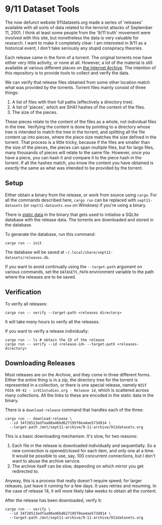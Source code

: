 # 9/11 Dataset Tools

The now defunct website 911datasets.org made a series of 'releases' available with all sorts of data
related to the terrorist attacks of September 11, 2001. I think at least some people from the '9/11
truth' movement were involved with this site, but nonetheless the data is very valuable for
research. I want to make it completely clear: I am interested in 9/11 as a historical event; I don't
take seriously any stupid conspiracy theories.

Each release came in the form of a torrent. The original torrents now have either very little
activity, or none at all. However, a lot of the material is still available at various different
places on [the Internet Archive](https://archive.org). The intention of this repository is to
provide tools to collect and verify the data.

We can verify that release files obtained from some other location match what was provided by the
torrents. Torrent files mainly consist of three things:

1. A list of files with their full paths (effectively a directory tree).
2. A list of 'pieces', which are SHA1 hashes of the content of the files.
3. The size of the pieces.

These pieces relate to the content of the files as a whole, not individual files in the tree.
Verifying the content is done by pointing to a directory whose tree is intended to match the tree in
the torrent, and splitting all the file content up into pieces, where the piece size matches the
size defined in the torrent. That process is a little tricky, because if the files are smaller than
the size of the pieces, the pieces can span multiple files, but for large files, many thousands of
pieces will relate to the same file. However, once you have a piece, you can hash it and compare it
to the piece hash in the torrent. If all the hashes match, you know the content you have obtained is
*exactly* the same as what was intended to be provided by the torrent.

## Setup

Either obtain a binary from the release, or work from source using `cargo`. For all the commands
described here, `cargo run` can be replaced with `sept11-datasets` (or `sept11-datasets.exe` on
Windows) if you're using a binary.

There is [static data](src/release_data.rs) in the binary that gets used to initialise a SQLite
database with the release data. The torrents are downloaded and stored in the database.

To generate the database, run this command:
```
cargo run -- init
```

The database will be saved at `~/.local/share/sept11-datasets/releases.db`.

If you want to avoid continually using the `--target-path` argument on various commands, set the `DATASETS_PATH` environment variable to the path where the releases are to be saved.

## Verification

To verify all releases:
```
cargo run -- verify --target-path <releases directory>
```

It will take *many* hours to verify all the releases.

If you want to verify a release individually:
```
cargo run -- ls # obtain the ID of the release
cargo run -- verify --id <release-id> --target-path <releases-directory>
```

## Downloading Releases

Most releases are on the Archive, and they come in three different forms. Either the entire thing is
in a zip, the directory tree for the torrent is represented in a collection, or there is one special
release, namely `NIST FOIA 09-42 - ic911studies.org - Release 14`, which is scattered across many
collections. All the links to these are encoded in the static data in the binary.

There is a `download-release` command that handles each of the three:
```
cargo run -- download-release \
  --id 34f28513edfaa80a46bd627195f8ea4ae573d914 \
  --target-path /mnt/sept11-archive/9-11-archive/911datasets.org
```

This is a basic downloading mechanism. It's slow, for two reasons:

1. Each file in the release is downloaded individually and sequentially. So a new connection is opened/closed for each item, and only one at a time. It would be possible to use, say, 100 concurrent connections, but I don't want to abuse the archive service.
2. The archive itself can be slow, depending on which mirror you get redirected to.

Anyway, this is a process that really doesn't require speed; for larger releases, just leave it running for a few days. It uses retries and resuming. In the case of release 14, it will more likely take weeks to obtain all the content.

After the release has been downloaded, verify it:
```
cargo run -- verify \
  --id 34f28513edfaa80a46bd627195f8ea4ae573d914 \
  --target-path /mnt/sept11-archive/9-11-archive/911datasets.org
```
